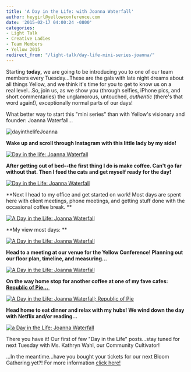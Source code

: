 ```yaml
---
title: 'A Day in the Life: with Joanna Waterfall'
author: heygirl@yellowconference.com
date: '2015-02-17 04:00:24 -0800'
categories:
- Light Talk
- Creative Ladies
- Team Members
- Yellow 2015
redirect_from: "/light-talk/day-life-mini-series-joanna/"
---
```


Starting **today,** we are going to be introducing you to one of our team members every Tuesday...These are the gals with late night dreams about all things Yellow, and we think it's time for you to get to know us on a real level...So, join us, as we show you (through selfies, iPhone pics, and short commentaries) the unglamorous, untouched, _authentic_ (there's that word again!), exceptionally normal parts of our days!

What better way to start this "mini series" than with Yellow's visionary and founder: Joanna Waterfall...

![dayinthelifeJoanna](https://s3.amazonaws.com/yellow-files/blog/2015/02/dayinthelifeJoanna.jpg)

**Wake up and scroll through Instagram with this little lady by my side!**

[![Day in the life: Joanna Waterfall](https://s3.amazonaws.com/yellow-files/blog/2015/02/JDITL1.jpg)](https://s3.amazonaws.com/yellow-files/blog/2015/02/JDITL1.jpg)

**After getting out of bed--the first thing I do is make coffee. Can't go far without that. Then I feed the cats and get myself ready for the day!**

[![Day in the Life: Joanna Waterfall](https://s3.amazonaws.com/yellow-files/blog/2015/02/JDINTL2.jpg)](https://s3.amazonaws.com/yellow-files/blog/2015/02/JDINTL2.jpg)

**Next I head to my office and get started on work! Most days are spent here with client meetings, phone meetings, and getting stuff done with the occasional coffee break. **

[![A Day in the Life: Joanna Waterfall](https://s3.amazonaws.com/yellow-files/blog/2015/02/JDINTL3.jpg)](https://s3.amazonaws.com/yellow-files/blog/2015/02/JDINTL3.jpg)

**My view most days: **

[![A Day in the Life: Joanna Waterfall](https://s3.amazonaws.com/yellow-files/blog/2015/02/JDINTL4.jpg)](https://s3.amazonaws.com/yellow-files/blog/2015/02/JDINTL4.jpg)[  
](https://s3.amazonaws.com/yellow-files/blog/2015/02/image3.jpeg)

**Head to a meeting at our venue for the Yellow Conference! Planning out our floor plan, timeline, and measuring...**

[![A Day in the Life: Joanna Waterfall](https://s3.amazonaws.com/yellow-files/blog/2015/02/JDINTL5.jpg)](https://s3.amazonaws.com/yellow-files/blog/2015/02/JDINTL5.jpg)

**On the way home stop for another coffee at one of my fave cafes: [Republic of Pie...](http://republicofpie.com/)**[ ](http://republicofpie.com/)

[![A Day in the Life: Joanna Waterfall; Republic of Pie](https://s3.amazonaws.com/yellow-files/blog/2015/02/JDINTL6.jpg)](https://s3.amazonaws.com/yellow-files/blog/2015/02/JDINTL6.jpg)

**Head home to eat dinner and relax with my hubs! We wind down the day with Netflix and/or reading...**

[![a Day in the Life: Joanna Waterfall](https://s3.amazonaws.com/yellow-files/blog/2015/02/JDINTL7.jpg)](https://s3.amazonaws.com/yellow-files/blog/2015/02/JDINTL7.jpg)

There you have it! Our first of few "Day in the Life" posts...stay tuned for next Tuesday with Ms. Kathryn Wahl, our Community Cultivator!

...In the meantime...have you bought your tickets for our next Bloom Gathering yet?! For more information [click here!](http://yellowconference.com/februarybloomgathering/)
